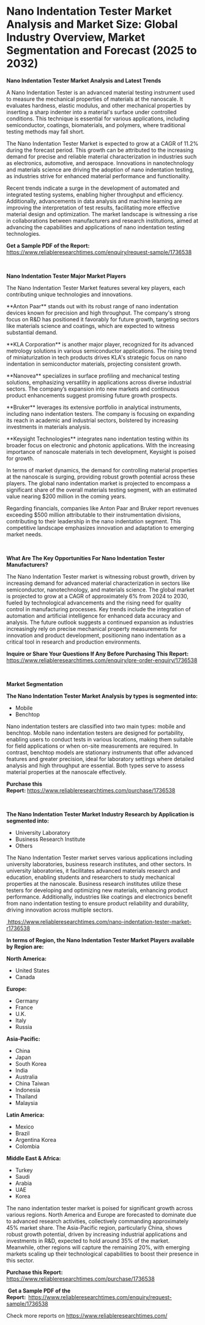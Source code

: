 <p><h1>Nano Indentation Tester Market Analysis and Market Size: Global Industry Overview, Market Segmentation and Forecast (2025 to 2032)</h1></p><p><strong>Nano Indentation Tester Market Analysis and Latest Trends</strong></p>
<p><p>A Nano Indentation Tester is an advanced material testing instrument used to measure the mechanical properties of materials at the nanoscale. It evaluates hardness, elastic modulus, and other mechanical properties by inserting a sharp indenter into a material's surface under controlled conditions. This technique is essential for various applications, including semiconductor, coatings, biomaterials, and polymers, where traditional testing methods may fall short.</p><p>The Nano Indentation Tester Market is expected to grow at a CAGR of 11.2% during the forecast period. This growth can be attributed to the increasing demand for precise and reliable material characterization in industries such as electronics, automotive, and aerospace. Innovations in nanotechnology and materials science are driving the adoption of nano indentation testing, as industries strive for enhanced material performance and functionality.</p><p>Recent trends indicate a surge in the development of automated and integrated testing systems, enabling higher throughput and efficiency. Additionally, advancements in data analysis and machine learning are improving the interpretation of test results, facilitating more effective material design and optimization. The market landscape is witnessing a rise in collaborations between manufacturers and research institutions, aimed at advancing the capabilities and applications of nano indentation testing technologies.</p></p>
<p><strong>Get a Sample PDF of the Report:&nbsp;</strong> <a href="https://www.reliableresearchtimes.com/enquiry/request-sample/1736538?utm_campaign=2719&utm_medium=2&utm_source=Github&utm_content=ia&utm_term=25032025&utm_id=nano-indentation-tester">https://www.reliableresearchtimes.com/enquiry/request-sample/1736538</a></p>
<p>&nbsp;</p>
<p><strong>Nano Indentation Tester Major Market Players</strong></p>
<p><p>The Nano Indentation Tester Market features several key players, each contributing unique technologies and innovations. </p><p>**Anton Paar** stands out with its robust range of nano indentation devices known for precision and high throughput. The company's strong focus on R&D has positioned it favorably for future growth, targeting sectors like materials science and coatings, which are expected to witness substantial demand.</p><p>**KLA Corporation** is another major player, recognized for its advanced metrology solutions in various semiconductor applications. The rising trend of miniaturization in tech products drives KLA's strategic focus on nano indentation in semiconductor materials, projecting consistent growth.</p><p>**Nanovea** specializes in surface profiling and mechanical testing solutions, emphasizing versatility in applications across diverse industrial sectors. The company’s expansion into new markets and continuous product enhancements suggest promising future growth prospects.</p><p>**Bruker** leverages its extensive portfolio in analytical instruments, including nano indentation testers. The company is focusing on expanding its reach in academic and industrial sectors, bolstered by increasing investments in materials analysis.</p><p>**Keysight Technologies** integrates nano indentation testing within its broader focus on electronic and photonic applications. With the increasing importance of nanoscale materials in tech development, Keysight is poised for growth.</p><p>In terms of market dynamics, the demand for controlling material properties at the nanoscale is surging, providing robust growth potential across these players. The global nano indentation market is projected to encompass a significant share of the overall materials testing segment, with an estimated value nearing $200 million in the coming years.</p><p>Regarding financials, companies like Anton Paar and Bruker report revenues exceeding $500 million attributable to their instrumentation divisions, contributing to their leadership in the nano indentation segment. This competitive landscape emphasizes innovation and adaptation to emerging market needs.</p></p>
<p>&nbsp;</p>
<p><strong>What Are The Key Opportunities For Nano Indentation Tester Manufacturers?</strong></p>
<p><p>The Nano Indentation Tester market is witnessing robust growth, driven by increasing demand for advanced material characterization in sectors like semiconductor, nanotechnology, and materials science. The global market is projected to grow at a CAGR of approximately 6% from 2024 to 2030, fueled by technological advancements and the rising need for quality control in manufacturing processes. Key trends include the integration of automation and artificial intelligence for enhanced data accuracy and analysis. The future outlook suggests a continued expansion as industries increasingly rely on precise mechanical property measurements for innovation and product development, positioning nano indentation as a critical tool in research and production environments.</p></p>
<p><strong>Inquire or Share Your Questions If Any Before Purchasing This Report:</strong> <a href="https://www.reliableresearchtimes.com/enquiry/pre-order-enquiry/1736538?utm_campaign=2719&utm_medium=2&utm_source=Github&utm_content=ia&utm_term=25032025&utm_id=nano-indentation-tester">https://www.reliableresearchtimes.com/enquiry/pre-order-enquiry/1736538</a></p>
<p>&nbsp;</p>
<p><strong>Market Segmentation</strong></p>
<p><strong>The Nano Indentation Tester Market Analysis by types is segmented into:</strong></p>
<p><ul><li>Mobile</li><li>Benchtop</li></ul></p>
<p><p>Nano indentation testers are classified into two main types: mobile and benchtop. Mobile nano indentation testers are designed for portability, enabling users to conduct tests in various locations, making them suitable for field applications or when on-site measurements are required. In contrast, benchtop models are stationary instruments that offer advanced features and greater precision, ideal for laboratory settings where detailed analysis and high throughput are essential. Both types serve to assess material properties at the nanoscale effectively.</p></p>
<p><strong>Purchase this Report:&nbsp;</strong><a href="https://www.reliableresearchtimes.com/purchase/1736538?utm_campaign=2719&utm_medium=2&utm_source=Github&utm_content=ia&utm_term=25032025&utm_id=nano-indentation-tester">https://www.reliableresearchtimes.com/purchase/1736538</a></p>
<p>&nbsp;</p>
<p><strong>The Nano Indentation Tester Market Industry Research by Application is segmented into:</strong></p>
<p><ul><li>University Laboratory</li><li>Business Research Institute</li><li>Others</li></ul></p>
<p><p>The Nano Indentation Tester market serves various applications including university laboratories, business research institutes, and other sectors. In university laboratories, it facilitates advanced materials research and education, enabling students and researchers to study mechanical properties at the nanoscale. Business research institutes utilize these testers for developing and optimizing new materials, enhancing product performance. Additionally, industries like coatings and electronics benefit from nano indentation testing to ensure product reliability and durability, driving innovation across multiple sectors.</p></p>
<p><a href="https://www.reliableresearchtimes.com/nano-indentation-tester-market-r1736538?utm_campaign=2719&utm_medium=2&utm_source=Github&utm_content=ia&utm_term=25032025&utm_id=nano-indentation-tester">&nbsp;https://www.reliableresearchtimes.com/nano-indentation-tester-market-r1736538</a></p>
<p><strong>In terms of Region, the Nano Indentation Tester Market Players available by Region are:</strong></p>
<p>
    <p> <strong> North America: </strong>
        <ul>
            <li>United States</li>
            <li>Canada</li>
        </ul>
        </p> 
    <p> <strong> Europe: </strong>
        <ul>
            <li>Germany</li>
            <li>France</li>
            <li>U.K.</li>
            <li>Italy</li>
            <li>Russia</li>
        </ul>
        </p> 
    <p> <strong> Asia-Pacific: </strong>
        <ul>
            <li>China</li>
            <li>Japan</li>
            <li>South Korea</li>
            <li>India</li>
            <li>Australia</li>
            <li>China Taiwan</li>
            <li>Indonesia</li>
            <li>Thailand</li>
            <li>Malaysia</li>
        </ul>
        </p> 
    <p> <strong> Latin America: </strong>
        <ul>
            <li>Mexico</li>
            <li>Brazil</li>
            <li>Argentina Korea</li>
            <li>Colombia</li>
        </ul>
        </p> 
    <p> <strong> Middle East & Africa: </strong>
        <ul>
            <li>Turkey</li>
            <li>Saudi</li>
            <li>Arabia</li>
            <li>UAE</li>
            <li>Korea</li>
        </ul>
    </p>
    </p>
<p><p>The nano indentation tester market is poised for significant growth across various regions. North America and Europe are forecasted to dominate due to advanced research activities, collectively commanding approximately 45% market share. The Asia-Pacific region, particularly China, shows robust growth potential, driven by increasing industrial applications and investments in R&D, expected to hold around 35% of the market. Meanwhile, other regions will capture the remaining 20%, with emerging markets scaling up their technological capabilities to boost their presence in this sector.</p></p>
<p><strong>Purchase this Report: </strong><a href="https://www.reliableresearchtimes.com/purchase/1736538?utm_campaign=2719&utm_medium=2&utm_source=Github&utm_content=ia&utm_term=25032025&utm_id=nano-indentation-tester">https://www.reliableresearchtimes.com/purchase/1736538</a></p>
<p>&nbsp;<strong>Get a Sample PDF of the Report:&nbsp;&nbsp;</strong><a href="https://www.reliableresearchtimes.com/enquiry/request-sample/1736538?utm_campaign=2719&utm_medium=2&utm_source=Github&utm_content=ia&utm_term=25032025&utm_id=nano-indentation-tester">https://www.reliableresearchtimes.com/enquiry/request-sample/1736538</a></p>
<p><strong></strong></p>
<p>Check more reports on <a href="https://www.reliableresearchtimes.com/?utm_campaign=2719&utm_medium=2&utm_source=Github&utm_content=ia&utm_term=25032025&utm_id=nano-indentation-tester">https://www.reliableresearchtimes.com/</a></p>